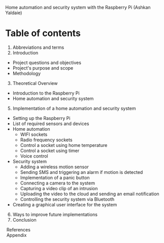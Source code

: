 Home automation and security system with the Raspberry Pi (Ashkan Yaldaie)

# Table of contents
1. Abbreviations and terms
2. Introduction
  - Project questions and objectives
  - Project's purpose and scope
  - Methodology
3. Theoretical Overview
  - Introduction to the Raspberry Pi
  - Home automation and security system
5. Implementation of a home automation and security system
  - Setting up the Raspberry Pi
  - List of required sensors and devices
  - Home automation
    - WIFI sockets
    - Radio frequency sockets
    - Control a socket using home temperature
    - Control a socket using timer
    - Voice control
  - Security system
    - Adding a wireless motion sensor
    - Sending SMS and triggering an alarm if motion is detected
    - Implementation of a panic button
    - Connecting a camera to the system
    - Capturing a video clip of an intrusion
    - Uploading the video to the cloud and sending an email notification
    - Controlling the security system via Bluetooth
  - Creating a graphical user interface for the system
6. Ways to improve future implementations
7. Conclusion

&nbsp;References  
&nbsp;Appendix
